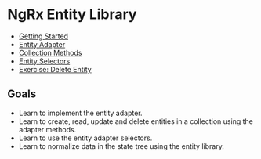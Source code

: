 # NgRx Entity Library

* [Getting Started](./getting-started.md)
* [Entity Adapter](./entity-adapter.md)
* [Collection Methods](./collection-methods.md)
* [Entity Selectors](./entity-selectors.md)
* [Exercise: Delete Entity](./exercise-delete-entity.md)

## Goals

* Learn to implement the entity adapter.
* Learn to create, read, update and delete entities in a collection using the adapter methods.
* Learn to use the entity adapter selectors.
* Learn to normalize data in the state tree using the entity library. 